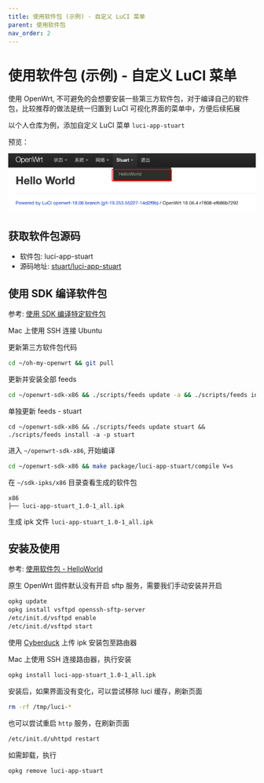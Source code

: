 ```yaml
---
title: 使用软件包 (示例) - 自定义 LuCI 菜单
parent: 使用软件包
nav_order: 2
---
```


# 使用软件包 (示例) - 自定义 LuCI 菜单

使用 OpenWrt, 不可避免的会想要安装一些第三方软件包，对于编译自己的软件包，比较推荐的做法是统一归置到 LuCI 可视化界面的菜单中，方便后续拓展

以个人仓库为例，添加自定义 LuCI 菜单 `luci-app-stuart`

预览：

![Snipaste_2019-09-13_20-57-06.png](https://raw.githubusercontent.com/stuarthua/PicGo/master/oh-my-openwrt/Snipaste_2019-09-13_20-57-06.png)

## 获取软件包源码

* 软件包: luci-app-stuart
* 源码地址: [stuart/luci-app-stuart](https://github.com/stuarthua/oh-my-openwrt/stuart/luci-app-stuart)

## 使用 SDK 编译软件包

参考: [使用 SDK 编译特定软件包](https://stuarthua.github.io/oh-my-openwrt/make-by-sdk.html)

Mac 上使用 SSH 连接 Ubuntu

更新第三方软件包代码

```bash
cd ~/oh-my-openwrt && git pull
```

更新并安装全部 feeds

```bash
cd ~/openwrt-sdk-x86 && ./scripts/feeds update -a && ./scripts/feeds install -a
```

单独更新 feeds - stuart

```
cd ~/openwrt-sdk-x86 && ./scripts/feeds update stuart && ./scripts/feeds install -a -p stuart
```

进入 `~/openwrt-sdk-x86`, 开始编译

```bash
cd ~/openwrt-sdk-x86 && make package/luci-app-stuart/compile V=s
```

在 `~/sdk-ipks/x86` 目录查看生成的软件包

```
x86
├── luci-app-stuart_1.0-1_all.ipk
```

生成 ipk 文件 `luci-app-stuart_1.0-1_all.ipk`

## 安装及使用

参考: [使用软件包 - HelloWorld](https://stuarthua.github.io/oh-my-openwrt/use-package-helloworld.html)

原生 OpenWrt 固件默认没有开启 sftp 服务，需要我们手动安装并开启

```bash
opkg update
opkg install vsftpd openssh-sftp-server
/etc/init.d/vsftpd enable
/etc/init.d/vsftpd start
```

使用 [Cyberduck](https://cyberduck.io/) 上传 ipk 安装包至路由器

Mac 上使用 SSH 连接路由器，执行安装

```bash
opkg install luci-app-stuart_1.0-1_all.ipk
```

安装后，如果界面没有变化，可以尝试移除 luci 缓存，刷新页面

```bash
rm -rf /tmp/luci-*
```

也可以尝试重启 `http` 服务，在刷新页面

```bash
/etc/init.d/uhttpd restart
```

如需卸载，执行

```bash
opkg remove luci-app-stuart
```
